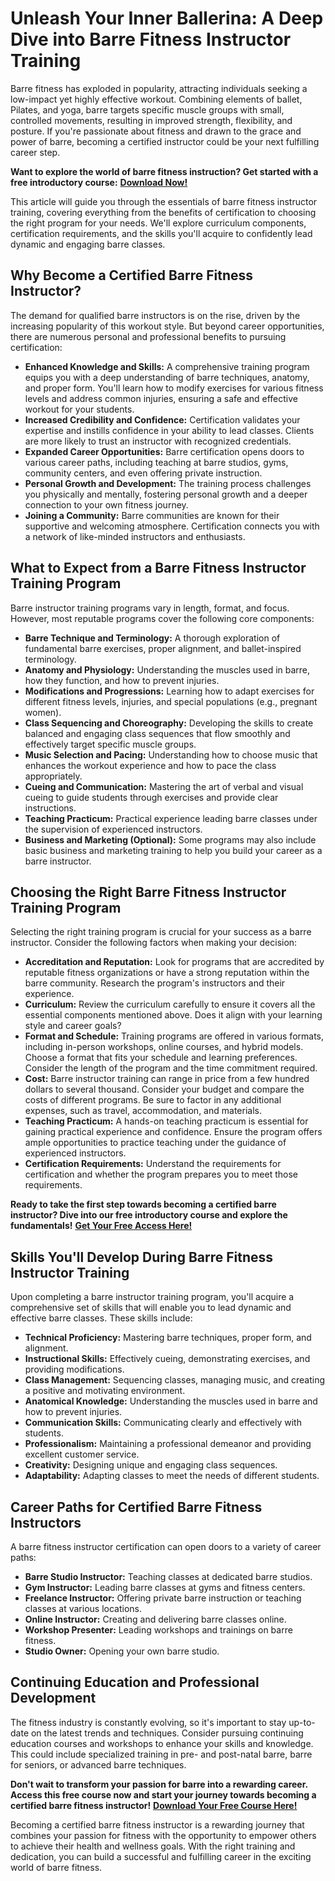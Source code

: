 # Unleash Your Inner Ballerina: A Deep Dive into Barre Fitness Instructor Training

Barre fitness has exploded in popularity, attracting individuals seeking a low-impact yet highly effective workout. Combining elements of ballet, Pilates, and yoga, barre targets specific muscle groups with small, controlled movements, resulting in improved strength, flexibility, and posture. If you're passionate about fitness and drawn to the grace and power of barre, becoming a certified instructor could be your next fulfilling career step.

**Want to explore the world of barre fitness instruction? Get started with a free introductory course:** [**Download Now!**](https://udemywork.com/barre-fitness-instructor-training)

This article will guide you through the essentials of barre fitness instructor training, covering everything from the benefits of certification to choosing the right program for your needs. We'll explore curriculum components, certification requirements, and the skills you'll acquire to confidently lead dynamic and engaging barre classes.

## Why Become a Certified Barre Fitness Instructor?

The demand for qualified barre instructors is on the rise, driven by the increasing popularity of this workout style. But beyond career opportunities, there are numerous personal and professional benefits to pursuing certification:

*   **Enhanced Knowledge and Skills:** A comprehensive training program equips you with a deep understanding of barre techniques, anatomy, and proper form. You'll learn how to modify exercises for various fitness levels and address common injuries, ensuring a safe and effective workout for your students.
*   **Increased Credibility and Confidence:** Certification validates your expertise and instills confidence in your ability to lead classes. Clients are more likely to trust an instructor with recognized credentials.
*   **Expanded Career Opportunities:** Barre certification opens doors to various career paths, including teaching at barre studios, gyms, community centers, and even offering private instruction.
*   **Personal Growth and Development:** The training process challenges you physically and mentally, fostering personal growth and a deeper connection to your own fitness journey.
*   **Joining a Community:** Barre communities are known for their supportive and welcoming atmosphere. Certification connects you with a network of like-minded instructors and enthusiasts.

## What to Expect from a Barre Fitness Instructor Training Program

Barre instructor training programs vary in length, format, and focus. However, most reputable programs cover the following core components:

*   **Barre Technique and Terminology:** A thorough exploration of fundamental barre exercises, proper alignment, and ballet-inspired terminology.
*   **Anatomy and Physiology:** Understanding the muscles used in barre, how they function, and how to prevent injuries.
*   **Modifications and Progressions:** Learning how to adapt exercises for different fitness levels, injuries, and special populations (e.g., pregnant women).
*   **Class Sequencing and Choreography:** Developing the skills to create balanced and engaging class sequences that flow smoothly and effectively target specific muscle groups.
*   **Music Selection and Pacing:** Understanding how to choose music that enhances the workout experience and how to pace the class appropriately.
*   **Cueing and Communication:** Mastering the art of verbal and visual cueing to guide students through exercises and provide clear instructions.
*   **Teaching Practicum:** Practical experience leading barre classes under the supervision of experienced instructors.
*   **Business and Marketing (Optional):** Some programs may also include basic business and marketing training to help you build your career as a barre instructor.

## Choosing the Right Barre Fitness Instructor Training Program

Selecting the right training program is crucial for your success as a barre instructor. Consider the following factors when making your decision:

*   **Accreditation and Reputation:** Look for programs that are accredited by reputable fitness organizations or have a strong reputation within the barre community. Research the program's instructors and their experience.
*   **Curriculum:** Review the curriculum carefully to ensure it covers all the essential components mentioned above. Does it align with your learning style and career goals?
*   **Format and Schedule:** Training programs are offered in various formats, including in-person workshops, online courses, and hybrid models. Choose a format that fits your schedule and learning preferences. Consider the length of the program and the time commitment required.
*   **Cost:** Barre instructor training can range in price from a few hundred dollars to several thousand. Consider your budget and compare the costs of different programs. Be sure to factor in any additional expenses, such as travel, accommodation, and materials.
*   **Teaching Practicum:** A hands-on teaching practicum is essential for gaining practical experience and confidence. Ensure the program offers ample opportunities to practice teaching under the guidance of experienced instructors.
*   **Certification Requirements:** Understand the requirements for certification and whether the program prepares you to meet those requirements.

**Ready to take the first step towards becoming a certified barre instructor? Dive into our free introductory course and explore the fundamentals!** [**Get Your Free Access Here!**](https://udemywork.com/barre-fitness-instructor-training)

## Skills You'll Develop During Barre Fitness Instructor Training

Upon completing a barre instructor training program, you'll acquire a comprehensive set of skills that will enable you to lead dynamic and effective barre classes. These skills include:

*   **Technical Proficiency:** Mastering barre techniques, proper form, and alignment.
*   **Instructional Skills:** Effectively cueing, demonstrating exercises, and providing modifications.
*   **Class Management:** Sequencing classes, managing music, and creating a positive and motivating environment.
*   **Anatomical Knowledge:** Understanding the muscles used in barre and how to prevent injuries.
*   **Communication Skills:** Communicating clearly and effectively with students.
*   **Professionalism:** Maintaining a professional demeanor and providing excellent customer service.
*   **Creativity:** Designing unique and engaging class sequences.
*   **Adaptability:** Adapting classes to meet the needs of different students.

## Career Paths for Certified Barre Fitness Instructors

A barre fitness instructor certification can open doors to a variety of career paths:

*   **Barre Studio Instructor:** Teaching classes at dedicated barre studios.
*   **Gym Instructor:** Leading barre classes at gyms and fitness centers.
*   **Freelance Instructor:** Offering private barre instruction or teaching classes at various locations.
*   **Online Instructor:** Creating and delivering barre classes online.
*   **Workshop Presenter:** Leading workshops and trainings on barre fitness.
*   **Studio Owner:** Opening your own barre studio.

## Continuing Education and Professional Development

The fitness industry is constantly evolving, so it's important to stay up-to-date on the latest trends and techniques. Consider pursuing continuing education courses and workshops to enhance your skills and knowledge. This could include specialized training in pre- and post-natal barre, barre for seniors, or advanced barre techniques.

**Don't wait to transform your passion for barre into a rewarding career. Access this free course now and start your journey towards becoming a certified barre fitness instructor!** [**Download Your Free Course Here!**](https://udemywork.com/barre-fitness-instructor-training)

Becoming a certified barre fitness instructor is a rewarding journey that combines your passion for fitness with the opportunity to empower others to achieve their health and wellness goals. With the right training and dedication, you can build a successful and fulfilling career in the exciting world of barre fitness.
